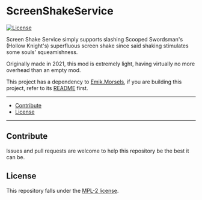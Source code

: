 # ScreenShakeService

[![License](https://img.shields.io/github/license/Emik03/ScreenShakeService.svg?color=6272a4&style=for-the-badge)](https://github.com/Emik03/ScreenShakeService/blob/main/LICENSE)

Screen Shake Service simply supports slashing Scooped Swordsman's (Hollow Knight's) superfluous screen shake since said shaking stimulates some souls' squeamishness.

Originally made in 2021, this mod is extremely light, having virtually no more overhead than an empty mod.

This project has a dependency to [Emik.Morsels](https://github.com/Emik03/Emik.Morsels), if you are building this project, refer to its [README](https://github.com/Emik03/Emik.Morsels/blob/main/README.md) first.

---

- [Contribute](#contribute)
- [License](#license)

---

## Contribute

Issues and pull requests are welcome to help this repository be the best it can be.

## License

This repository falls under the [MPL-2 license](https://www.mozilla.org/en-US/MPL/2.0/).
